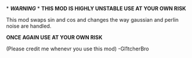 \* **_WARNING_** *
**THIS MOD IS HIGHLY UNSTABLE USE AT YOUR OWN RISK**

This mod swaps sin and cos and changes the way gaussian and perlin noise are handled.

**ONCE AGAIN USE AT YOUR OWN RISK**

(Please credit me whenevr you use this mod)
  -Gl1tcherBro
